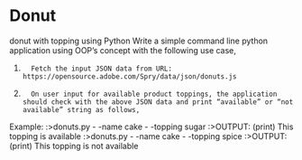 # Donut
donut with topping using Python
Write a simple command line python application using OOP’s concept with the following use case,
1.       Fetch the input JSON data from URL: https://opensource.adobe.com/Spry/data/json/donuts.js
2.       On user input for available product toppings, the application should check with the above JSON data and print “available” or “not available” string as follows,
Example:
:>donuts.py - -name cake  - -topping sugar
:>OUTPUT: (print) This topping is available
:>donuts.py - -name cake - -topping spice
:>OUTPUT: (print) This topping is not available
